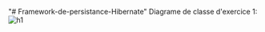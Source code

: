 "# Framework-de-persistance-Hibernate" 
Diagrame de classe d'exercice 1:
![h1](https://github.com/adnan-khadija/Hibernate/assets/147508009/e9644338-3d48-4693-9020-4e4eef30a6b4)

